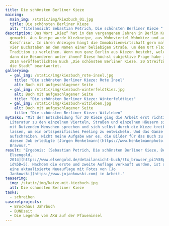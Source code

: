 ```yaml
---
title: Die schönsten Berliner Kieze
mainimg:
  main_img: /static/img/kiezbuch_01.jpg
  title: Die schönsten Berliner Kieze
  alt: "Titelansicht Sebastian Petrich, Die schönsten Berliner Kieze "
description: Das Wort „Kiez“ hat in den vergangenen Jahren in Berlin Karriere
  gemacht. Aus Kneipe wurde Kiezkneipe, aus Wohnviertel Wohnkiez und aus Frisör
  Kiezfrisör. In ihren Anzeigen hängt die Immobilienwirtschaft gern mal diese
  vier Buchstaben an den Namen einer beliebigen Straße, um dem Ort Flair und
  Tradition zu verleihen. Wenn nun ganz Berlin aus Kiezen besteht, welche sind
  dann die Besonderen unter ihnen? Diese höchst subjektive Frage habe ich in dem
  2014 veröffentlichten Buch „Die schönsten Berliner Kieze. 20 Streifzüge durch
  die Stadt“ beantwortet.
galleryimg:
  - gal_img: /static/img/kiezbuch_rote-insel.jpg
    title: "Die schönsten Berliner Kieze: Rote Insel"
    alt: Buch mit aufgeschlagener Seite
  - gal_img: /static/img/kiezbuch-winterfeldtkiez.jpg
    alt: Buch mit aufgeschlagener Seite
    title: "Die schönsten Berliner Kieze: Winterfeldtkiez"
  - gal_img: /static/img/kiezbuch-witzleben.jpg
    alt: Buch mit aufgeschlagener Seite
    title: "Die schönsten Berliner Kieze: Witzleben"
mytasks: "Mit der Entscheidung für 20 Kieze ging die Arbeit erst richtig los:
  Literatur zu den einzelnen Vierteln, Straßen und einzelnen Häusern sichten,
  mit Dutzenden Menschen sprechen und sich selbst durch die Kieze treiben
  lassen, um ein ortsspezifisches Feeling zu entwickeln. Und das Ganze auch noch
  aufschreiben. Nicht meine Aufgabe war es, die Bilder für das Buch zu schießen;
  diesen Job erledigte [Jürgen Henkelmann](https://www.henkelmannphoto.com/) mit
  Bravour."
result: "Ergebnis: [Sebastian Petrich, Die schönsten Berliner Kieze, Berlin,
  Elsengold,
  2014](https://www.elsengold.de/detailansicht-buch/?tx_browser_pi1%5BproductsU\
  id%5D=5). Nachdem die erste und zweite Auflage verkauft wurden, ist derzeit
  eine aktualisierte Neuauflage mit Fotos von [Jo
  Jankowski](https://www.jojankowski.com) in Arbeit."
teaserimg:
  img: /static/img/katze-mit-kiezbuch.jpg
  alt: Die schönsten Berliner Kieze
tasks:
  - schreiben
caserelprojects:
  - Brockhaus Jahrbuch
  - BUNDzeit
  - Die Legende vom AKW auf der Pfaueninsel
---
```

